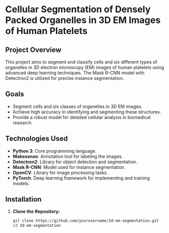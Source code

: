 # Cellular Segmentation of Densely Packed Organelles in 3D EM Images of Human Platelets

## Project Overview

This project aims to segment and classify cells and six different types of organelles in 3D electron microscopy (EM) images of human platelets using advanced deep learning techniques. The Mask R-CNN model with Detectron2 is utilized for precise instance segmentation.

## Goals

- Segment cells and six classes of organelles in 3D EM images.
- Achieve high accuracy in identifying and segmenting these structures.
- Provide a robust model for detailed cellular analysis in biomedical research.

## Technologies Used

- **Python 3**: Core programming language.
- **Makesense**: Annotation tool for labeling the images.
- **Detectron2**: Library for object detection and segmentation.
- **Mask R-CNN**: Model used for instance segmentation.
- **OpenCV**: Library for image processing tasks.
- **PyTorch**: Deep learning framework for implementing and training models.

## Installation

1. **Clone the Repository:**
   ```bash
   git clone https://github.com/yourusername/3d-em-segmentation.git
   cd 3d-em-segmentation
